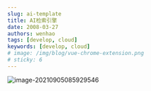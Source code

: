 ```yaml
---
slug: ai-template
title: AI检索引擎
date: 2008-03-27
authors: wenhao
tags: [develop, cloud]
keywords: [develop, cloud]
# image: /img/blog/vue-chrome-extension.png
# sticky: 6
---
```

![image-20210905085929546](/img/blog/vue-chrome-extension.png)
<!-- truncate -->
